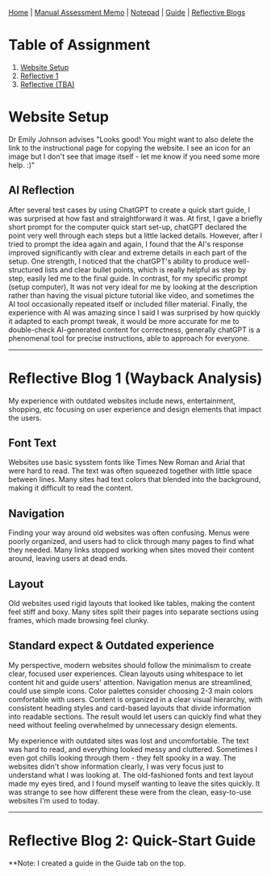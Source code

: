 [Home](index.md) | [Manual Assessment Memo](manual_assessment_memo.md) | [Notepad](notepad.md) | [Guide](soon.md) | [Reflective Blogs](reflective_blogs.md) 

# Table of Assignment 
1. [Website Setup](#wayback-analysis)
2. [Reflective 1](#quick-start-guide)
3. [Reflective (TBA)](#reflective-blog-3)
   
# Website Setup
Dr Emily Johnson advises "Looks good! You might want to also delete the link to the instructional page for copying the website. I see an icon for an image but I don't see that image itself - let me know if you need some more help. :)"


## AI Reflection
After several test cases by using ChatGPT to create a quick start guide, I was surprised at how fast and straightforward it was. At first, I gave a briefly short prompt for the computer quick start set-up, chatGPT declared the point very well through each steps but a little lacked details. However, after I tried to prompt the idea again and again, I found that the AI's response improved significantly with clear and extreme details in each part of the setup. One strength, I noticed that the chatGPT's ability to produce well-structured lists and clear bullet points, which is really helpful as step by step, easily led me to the final guide. In contrast, for my specific prompt (setup computer), It was not very ideal for me by looking at the description rather than having the visual picture tutorial like video, and sometimes the AI tool occasionally repeated itself or included filler material. Finally, the experience with AI was amazing since I said I was surprised by how quickly it adapted to each prompt tweak, it would be more accurate for me to double-check AI-generated content for correctness, generally chatGPT is a phenomenal tool for precise instructions, able to approach for everyone.


---
# Reflective Blog 1 (Wayback Analysis)
My experience with outdated websites include news, entertainment, shopping, etc focusing on user experience and design elements that impact the users.

## Font Text
Websites use basic sysstem fonts like Times New Roman and Arial that were hard to read. The text was often squeezed together with little space between lines. Many sites had text colors that blended into the background, making it difficult to read the content.

## Navigation
Finding your way around old websites was often confusing. Menus were poorly organized, and users had to click through many pages to find what they needed. Many links stopped working when sites moved their content around, leaving users at dead ends.

## Layout
Old websites used rigid layouts that looked like tables, making the content feel stiff and boxy. Many sites split their pages into separate sections using frames, which made browsing feel clunky.

## Standard expect & Outdated experience
My perspective, modern websites should follow the minimalism to create clear, focused user experiences. Clean layouts using whitespace to let content hit and guide users' attention. Navigation menus are streamlined, could use simple icons. Color palettes consider choosing 2-3 main colors comfortable with users. Content is organized in a clear visual hierarchy, with consistent heading styles and card-based layouts that divide information into readable sections. The result would let users can quickly find what they need without feeling overwhelmed by unnecessary design elements.


My experience with outdated sites was lost and uncomfortable. The text was hard to read, and everything looked messy and cluttered. Sometimes I even got chills looking through them - they felt spooky in a way. The websites didn't show information clearly, I was very focus just to understand what I was looking at. The old-fashioned fonts and text layout made my eyes tired, and I found myself wanting to leave the sites quickly. It was strange to see how different these were from the clean, easy-to-use websites I'm used to today.

---
# Reflective Blog 2: Quick-Start Guide
**Note: I created a guide in the Guide tab on the top.
